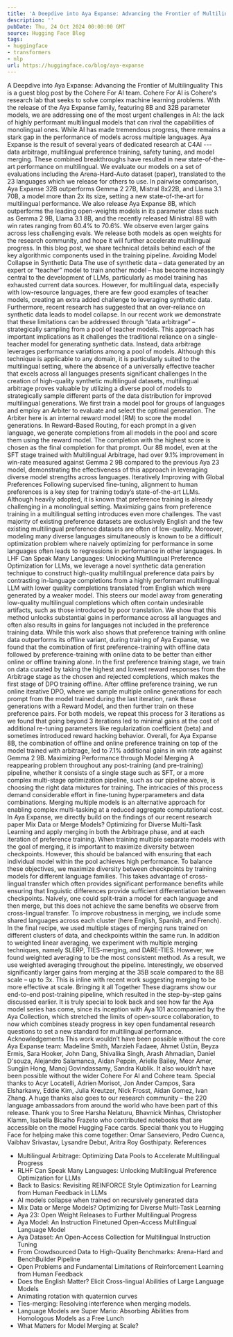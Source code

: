 ```yaml
---
title: 'A Deepdive into Aya Expanse: Advancing the Frontier of Multilinguality'
description: ''
pubDate: Thu, 24 Oct 2024 00:00:00 GMT
source: Hugging Face Blog
tags:
- huggingface
- transformers
- nlp
url: https://huggingface.co/blog/aya-expanse
---
```


A Deepdive into Aya Expanse: Advancing the Frontier of Multilinguality
This is a guest blog post by the Cohere For AI team. Cohere For AI is Cohere's research lab that seeks to solve complex machine learning problems.
With the release of the Aya Expanse family, featuring 8B and 32B parameter models, we are addressing one of the most urgent challenges in AI: the lack of highly performant multilingual models that can rival the capabilities of monolingual ones. While AI has made tremendous progress, there remains a stark gap in the performance of models across multiple languages. Aya Expanse is the result of several years of dedicated research at C4AI --- data arbitrage, multilingual preference training, safety tuning, and model merging.
These combined breakthroughs have resulted in new state-of-the-art performance on multilingual. We evaluate our models on a set of evaluations including the Arena-Hard-Auto dataset (paper), translated to the 23 languages which we release for others to use. In pairwise comparison, Aya Expanse 32B outperforms Gemma 2 27B, Mistral 8x22B, and Llama 3.1 70B, a model more than 2x its size, setting a new state-of-the-art for multilingual performance. We also release Aya Expanse 8B, which outperforms the leading open-weights models in its parameter class such as Gemma 2 9B, Llama 3.1 8B, and the recently released Ministral 8B with win rates ranging from 60.4% to 70.6%. We observe even larger gains across less challenging evals.
We release both models as open weights for the research community, and hope it will further accelerate multilingual progress. In this blog post, we share technical details behind each of the key algorithmic components used in the training pipeline.
Avoiding Model Collapse in Synthetic Data
The use of synthetic data – data generated by an expert or “teacher” model to train another model – has become increasingly central to the development of LLMs, particularly as model training has exhausted current data sources. However, for multilingual data, especially with low-resource languages, there are few good examples of teacher models, creating an extra added challenge to leveraging synthetic data. Furthermore, recent research has suggested that an over-reliance on synthetic data leads to model collapse.
In our recent work we demonstrate that these limitations can be addressed through “data arbitrage” – strategically sampling from a pool of teacher models. This approach has important implications as it challenges the traditional reliance on a single-teacher model for generating synthetic data. Instead, data arbitrage leverages performance variations among a pool of models. Although this technique is applicable to any domain, it is particularly suited to the multilingual setting, where the absence of a universally effective teacher that excels across all languages presents significant challenges In the creation of high-quality synthetic multilingual datasets, multilingual arbitrage proves valuable by utilizing a diverse pool of models to strategically sample different parts of the data distribution for improved multilingual generations.
We first train a model pool for groups of languages and employ an Arbiter to evaluate and select the optimal generation. The Arbiter here is an internal reward model (RM) to score the model generations. In Reward-Based Routing, for each prompt in a given language, we generate completions from all models in the pool and score them using the reward model. The completion with the highest score is chosen as the final completion for that prompt. Our 8B model, even at the SFT stage trained with Multilingual Arbitrage, had over 9.1% improvement in win-rate measured against Gemma 2 9B compared to the previous Aya 23 model, demonstrating the effectiveness of this approach in leveraging diverse model strengths across languages.
Iteratively Improving with Global Preferences
Following supervised fine-tuning, alignment to human preferences is a key step for training today’s state-of-the-art LLMs. Although heavily adopted, it is known that preference training is already challenging in a monolingual setting. Maximizing gains from preference training in a multilingual setting introduces even more challenges. The vast majority of existing preference datasets are exclusively English and the few existing multilingual preference datasets are often of low-quality. Moreover, modeling many diverse languages simultaneously is known to be a difficult optimization problem where naively optimizing for performance in some languages often leads to regressions in performance in other languages.
In LHF Can Speak Many Languages: Unlocking Multilingual Preference Optimization for LLMs, we leverage a novel synthetic data generation technique to construct high-quality multilingual preference data pairs by contrasting in-language completions from a highly performant multilingual LLM with lower quality completions translated from English which were generated by a weaker model. This steers our model away from generating low-quality multilingual completions which often contain undesirable artifacts, such as those introduced by poor translation. We show that this method unlocks substantial gains in performance across all languages and often also results in gains for languages not included in the preference training data.
While this work also shows that preference training with online data outperforms its offline variant, during training of Aya Expanse, we found that the combination of first preference-training with offline data followed by preference-training with online data to be better than either online or offline training alone. In the first preference training stage, we train on data curated by taking the highest and lowest reward responses from the Arbitrage stage as the chosen and rejected completions, which makes the first stage of DPO training offline.
After offline preference training, we run online iterative DPO, where we sample multiple online generations for each prompt from the model trained during the last iteration, rank these generations with a Reward Model, and then further train on these preference pairs. For both models, we repeat this process for 3 iterations as we found that going beyond 3 iterations led to minimal gains at the cost of additional re-tuning parameters like regularization coefficient (beta) and sometimes introduced reward hacking behavior. Overall, for Aya Expanse 8B, the combination of offline and online preference training on top of the model trained with arbitrage, led to 7.1% additional gains in win rate against Gemma 2 9B.
Maximizing Performance through Model Merging
A reappearing problem throughout any post-training (and pre-training) pipeline, whether it consists of a single stage such as SFT, or a more complex multi-stage optimization pipeline, such as our pipeline above, is choosing the right data mixtures for training. The intricacies of this process demand considerable effort in fine-tuning hyperparameters and data combinations. Merging multiple models is an alternative approach for enabling complex multi-tasking at a reduced aggregate computational cost. In Aya Expanse, we directly build on the findings of our recent research paper Mix Data or Merge Models? Optimizing for Diverse Multi-Task Learning and apply merging in both the Arbitrage phase, and at each iteration of preference training.
When training multiple separate models with the goal of merging, it is important to maximize diversity between checkpoints. However, this should be balanced with ensuring that each individual model within the pool achieves high performance. To balance these objectives, we maximize diversity between checkpoints by training models for different language families. This takes advantage of cross-lingual transfer which often provides significant performance benefits while ensuring that linguistic differences provide sufficient differentiation between checkpoints.
Naively, one could split-train a model for each language and then merge, but this does not achieve the same benefits we observe from cross-lingual transfer. To improve robustness in merging, we include some shared languages across each cluster (here English, Spanish, and French). In the final recipe, we used multiple stages of merging runs trained on different clusters of data, and checkpoints within the same run.
In addition to weighted linear averaging, we experiment with multiple merging techniques, namely SLERP, TIES-merging, and DARE-TIES. However, we found weighted averaging to be the most consistent method. As a result, we use weighted averaging throughout the pipeline. Interestingly, we observed significantly larger gains from merging at the 35B scale compared to the 8B scale – up to 3x. This is inline with recent work suggesting merging to be more effective at scale.
Bringing it all Together
These diagrams show our end-to-end post-training pipeline, which resulted in the step-by-step gains discussed earlier. It is truly special to look back and see how far the Aya model series has come, since its inception with Aya 101 accompanied by the Aya Collection, which stretched the limits of open-source collaboration, to now which combines steady progress in key open fundamental research questions to set a new standard for multilingual performance.
Acknowledgements
This work wouldn’t have been possible without the core Aya Expanse team: Madeline Smith, Marzieh Fadaee, Ahmet Üstün, Beyza Ermis, Sara Hooker, John Dang, Shivalika Singh, Arash Ahmadian, Daniel D'souza, Alejandro Salamanca, Aidan Peppin, Arielle Bailey, Meor Amer, Sungjin Hong, Manoj Govindassamy, Sandra Kublik.
It also wouldn’t have been possible without the wider Cohere For AI and Cohere team. Special thanks to Acyr Locatelli, Adrien Morisot, Jon Ander Campos, Sara Elsharkawy, Eddie Kim, Julia Kreutzer, Nick Frosst, Aidan Gomez, Ivan Zhang.
A huge thanks also goes to our research community – the 220 language ambassadors from around the world who have been part of this release. Thank you to Sree Harsha Nelaturu, Bhavnick Minhas, Christopher Klamm, Isabella Bicalho Frazeto who contributed notebooks that are accessible on the model Hugging Face cards.
Special thank you to Hugging Face for helping make this come together: Omar Sanseviero, Pedro Cuenca, Vaibhav Srivastav, Lysandre Debut, Aritra Roy Gosthipaty.
References
- Multilingual Arbitrage: Optimizing Data Pools to Accelerate Multilingual Progress
- RLHF Can Speak Many Languages: Unlocking Multilingual Preference Optimization for LLMs
- Back to Basics: Revisiting REINFORCE Style Optimization for Learning from Human Feedback in LLMs
- AI models collapse when trained on recursively generated data
- Mix Data or Merge Models? Optimizing for Diverse Multi-Task Learning
- Aya 23: Open Weight Releases to Further Multilingual Progress
- Aya Model: An Instruction Finetuned Open-Access Multilingual Language Model
- Aya Dataset: An Open-Access Collection for Multilingual Instruction Tuning
- From Crowdsourced Data to High-Quality Benchmarks: Arena-Hard and BenchBuilder Pipeline
- Open Problems and Fundamental Limitations of Reinforcement Learning from Human Feedback
- Does the English Matter? Elicit Cross-lingual Abilities of Large Language Models
- Animating rotation with quaternion curves
- Ties-merging: Resolving interference when merging models.
- Language Models are Super Mario: Absorbing Abilities from Homologous Models as a Free Lunch
- What Matters for Model Merging at Scale?
